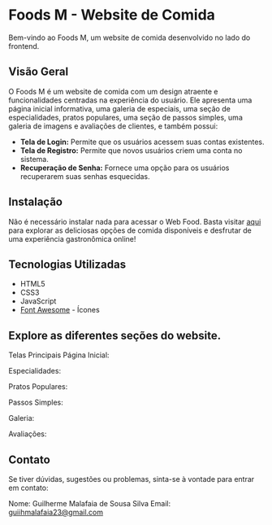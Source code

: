 # Foods M - Website de Comida

Bem-vindo ao Foods M, um website de comida desenvolvido no lado do frontend.

## Visão Geral

O Foods M é um website de comida com um design atraente e funcionalidades centradas na experiência do usuário. Ele apresenta uma página inicial informativa, uma galeria de especiais, uma seção de especialidades, pratos populares, uma seção de passos simples, uma galeria de imagens e avaliações de clientes, e também possui:
- **Tela de Login:** Permite que os usuários acessem suas contas existentes.
- **Tela de Registro:** Permite que novos usuários criem uma conta no sistema.
- **Recuperação de Senha:** Fornece uma opção para os usuários recuperarem suas senhas esquecidas.

## Instalação
Não é necessário instalar nada para acessar o Web Food. Basta visitar [aqui](https://malafaiaa.github.io/WebSite-Food/)  para explorar as deliciosas opções de comida disponíveis e desfrutar de uma experiência gastronômica online!

## Tecnologias Utilizadas

- HTML5
- CSS3
- JavaScript
- [Font Awesome](https://fontawesome.com/) - Ícones


## Explore as diferentes seções do website.

Telas Principais
Página Inicial:

Especialidades:

Pratos Populares:

Passos Simples:

Galeria:

Avaliações:

## Contato
Se tiver dúvidas, sugestões ou problemas, sinta-se à vontade para entrar em contato:

Nome: Guilherme Malafaia de Sousa Silva
Email: guiihmalafaia23@gmail.com

